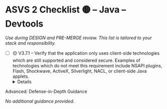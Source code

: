 # ASVS 2 Checklist 🟡 – Java – Devtools

_Use during DESIGN and PRE-MERGE review. This list is tailored to your stack and responsibility._

- [ ] 🟡 V3.7.1 – Verify that the application only uses client-side technologies which are still supported and considered secure. Examples of technologies which do not meet this requirement include NSAPI plugins, Flash, Shockwave, ActiveX, Silverlight, NACL, or client-side Java applets.
  <details>
<summary>Advanced: Defense-in-Depth Guidance</summary>

_No additional guidance provided._

</details>
